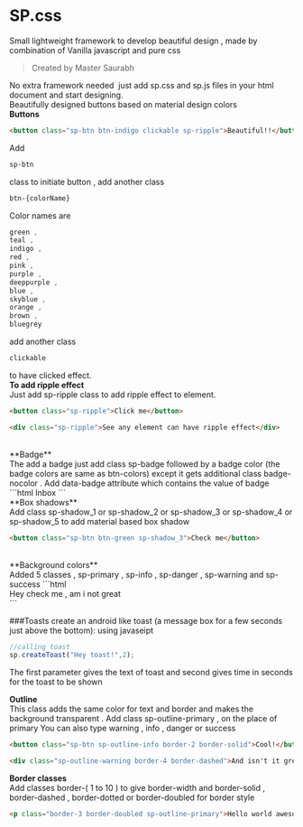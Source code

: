 # SP.css
Small lightweight framework to develop beautiful design , made by combination of Vanilla javascript and pure css <br/>

>Created by Master Saurabh

No extra framework needed  just add sp.css and sp.js files in your html document and start designing.<br/>
Beautifully designed buttons based on material design colors<br/>
**Buttons**

```html
<button class="sp-btn btn-indigo clickable sp-ripple">Beautiful!!</button>
```

Add 
```css
sp-btn
``` 

class to initiate button , add another class

```css
btn-{colorName}
```

Color names are 

```css
green ,  
teal , 
indigo ,  
red ,  
pink ,  
purple ,  
deeppurple ,  
blue ,  
skyblue ,  
orange ,  
brown , 
bluegrey
```

add another class 

```css
clickable
```
to have clicked effect. <br/>
**To add ripple effect**<br/>
Just add sp-ripple class to add ripple effect to element.
```html
<button class="sp-ripple">Click me</button>
```
```html
<div class="sp-ripple">See any element can have ripple effect</div>
```
<br/>
**Badge**<br/>
The add a badge just add class sp-badge followed by a badge color (the badge colors are same as btn-colors) except it gets additional class badge-nocolor . Add data-badge attribute which contains the value of badge
```html
<span data-badge="9+" class="sp-badge badge-red">Inbox</span>
```
<br/>
**Box shadows**<br/>
Add class sp-shadow_1 or sp-shadow_2 or sp-shadow_3 or sp-shadow_4 or sp-shadow_5 to add material based box shadow

```html
<button class="sp-btn btn-green sp-shadow_3">Check me</button>
```
<br/>
**Background colors**<br/>
Added 5 classes , sp-primary , sp-info , sp-danger , sp-warning and sp-success
```html
<div class="sp-primary sp-shadow_2">Hey check me , am i not great</div>
```
<br/>

###Toasts
create an android like toast (a message box for a few seconds just above the bottom):
using javaseipt

```javascript
//calling toast
sp.createToast("Hey toast!",2);
```

The first parameter gives the text of toast and second gives time in seconds for the toast to be shown<br/>

**Outline**<br/>
This class adds the same color for text and border and makes the background transparent . Add class sp-outline-primary , on the place of primary You can also type warning , info , danger or success

```html
<button class="sp-btn sp-outline-info border-2 border-solid">Cool!</button>
```

```html
<div class="sp-outline-warning border-4 border-dashed">And isn't it great.</div>
```

**Border classes**<br/>
Add classes border-( 1 to 10 ) to give border-width and border-solid , border-dashed , border-dotted or border-doubled for border style
```html
<p class="border-3 border-doubled sp-outline-primary">Hello world awesome day</p>
```
